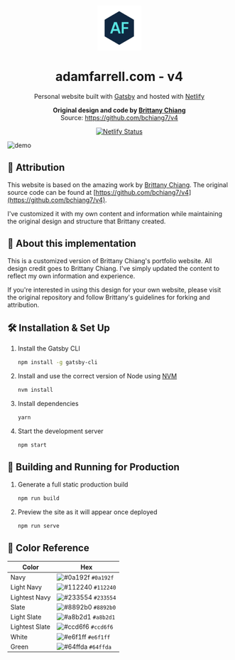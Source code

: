 <div align="center">
  <img alt="Logo" src="https://raw.githubusercontent.com/adamf123git/website/main/src/images/logo.png" width="100" />
</div>
<h1 align="center">
  adamfarrell.com - v4
</h1>
<p align="center">
  Personal website built with <a href="https://www.gatsbyjs.org/" target="_blank">Gatsby</a> and hosted with <a href="https://www.netlify.com/" target="_blank">Netlify</a>
</p>
<p align="center">
  <strong>Original design and code by <a href="https://brittanychiang.com" target="_blank">Brittany Chiang</a></strong><br>
  Source: <a href="https://github.com/bchiang7/v4" target="_blank">https://github.com/bchiang7/v4</a>
</p>
<p align="center">
  <a href="https://app.netlify.com/sites/adamfarrell/deploys" target="_blank">
    <img src="https://api.netlify.com/api/v1/badges/YOUR-BADGE-ID/deploy-status" alt="Netlify Status" />
  </a>
</p>

![demo](https://raw.githubusercontent.com/adamfarrell/v4/main/src/images/demo.png)

## 🙏 Attribution

This website is based on the amazing work by [Brittany Chiang](https://brittanychiang.com). The original source code can be found at [https://github.com/bchiang7/v4](https://github.com/bchiang7/v4).

I've customized it with my own content and information while maintaining the original design and structure that Brittany created.

## 🚨 About this implementation

This is a customized version of Brittany Chiang's portfolio website. All design credit goes to Brittany Chiang. I've simply updated the content to reflect my own information and experience.

If you're interested in using this design for your own website, please visit the original repository and follow Brittany's guidelines for forking and attribution.

## 🛠 Installation & Set Up

1. Install the Gatsby CLI

   ```sh
   npm install -g gatsby-cli
   ```

2. Install and use the correct version of Node using [NVM](https://github.com/nvm-sh/nvm)

   ```sh
   nvm install
   ```

3. Install dependencies

   ```sh
   yarn
   ```

4. Start the development server

   ```sh
   npm start
   ```

## 🚀 Building and Running for Production

1. Generate a full static production build

   ```sh
   npm run build
   ```

1. Preview the site as it will appear once deployed

   ```sh
   npm run serve
   ```

## 🎨 Color Reference

| Color          | Hex                                                                |
| -------------- | ------------------------------------------------------------------ |
| Navy           | ![#0a192f](https://via.placeholder.com/10/0a192f?text=+) `#0a192f` |
| Light Navy     | ![#112240](https://via.placeholder.com/10/0a192f?text=+) `#112240` |
| Lightest Navy  | ![#233554](https://via.placeholder.com/10/303C55?text=+) `#233554` |
| Slate          | ![#8892b0](https://via.placeholder.com/10/8892b0?text=+) `#8892b0` |
| Light Slate    | ![#a8b2d1](https://via.placeholder.com/10/a8b2d1?text=+) `#a8b2d1` |
| Lightest Slate | ![#ccd6f6](https://via.placeholder.com/10/ccd6f6?text=+) `#ccd6f6` |
| White          | ![#e6f1ff](https://via.placeholder.com/10/e6f1ff?text=+) `#e6f1ff` |
| Green          | ![#64ffda](https://via.placeholder.com/10/64ffda?text=+) `#64ffda` |
